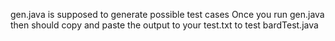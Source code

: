 gen.java is supposed to generate possible test cases
Once you run gen.java then should copy and paste the output to your test.txt to test bardTest.java
